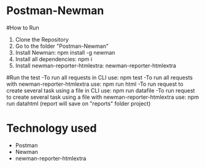 # Postman-Newman

#How to Run
1. Clone the Repository
2. Go to the folder "Postman-Newman"
3. Install Newman: npm install -g newman
4. Install all dependencies: npm i
5. Install newman-reporter-htmlextra: newman-reporter-htmlextra

#Run the test
  -To run all requests in CLI use: npm test
  -To run all requests with newman-reporter-htmlextra use: npm run html
  -To run request to create several task using a file in CLI use: npm run datafile
  -To run request to create several task using a file with newman-reporter-htmlextra use: npm run datahtml
(report will save on "reports" folder project)

# Technology used
- Postman
- Newman
- newman-reporter-htmlextra


